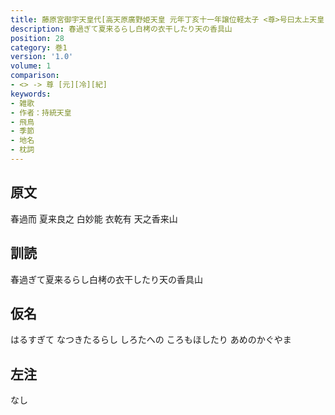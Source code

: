 ```yaml
---
title: 藤原宮御宇天皇代[高天原廣野姫天皇 元年丁亥十一年譲位軽太子 <尊>号曰太上天皇] / 天皇御製歌
description: 春過ぎて夏来るらし白栲の衣干したり天の香具山
position: 28
category: 巻1
version: '1.0'
volume: 1
comparison:
- <> -> 尊 [元][冷][紀]
keywords:
- 雑歌
- 作者：持統天皇
- 飛鳥
- 季節
- 地名
- 枕詞
---
```


## 原文

春過而 夏来良之 白妙能 衣乾有 天之香来山

## 訓読

春過ぎて夏来るらし白栲の衣干したり天の香具山

## 仮名

はるすぎて なつきたるらし しろたへの ころもほしたり あめのかぐやま

## 左注

なし
